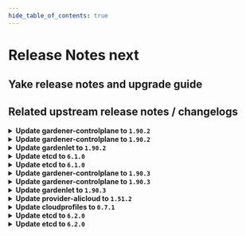 ```yaml
---
hide_table_of_contents: true
---
```


# Release Notes next

## Yake release notes and upgrade guide

## Related upstream release notes / changelogs


<details>
<summary><b>Update gardener-controlplane to <code>1.90.2</code></b></summary>

# [gardener/gardener]

## 🐛 Bug Fixes

- `[USER]` An issue has been fixed which caused `Shoot` reconciliation to get stuck because the API discovery used to generate the read-only `ClusterRole` for `shoots/viewerkubeconfig` subresource failed. by @rfranzke [#9361]

## Docker Images
- admission-controller: `europe-docker.pkg.dev/gardener-project/releases/gardener/admission-controller:v1.90.2`
- apiserver: `europe-docker.pkg.dev/gardener-project/releases/gardener/apiserver:v1.90.2`
- controller-manager: `europe-docker.pkg.dev/gardener-project/releases/gardener/controller-manager:v1.90.2`
- gardenlet: `europe-docker.pkg.dev/gardener-project/releases/gardener/gardenlet:v1.90.2`
- node-agent: `europe-docker.pkg.dev/gardener-project/releases/gardener/node-agent:v1.90.2`
- operator: `europe-docker.pkg.dev/gardener-project/releases/gardener/operator:v1.90.2`
- resource-manager: `europe-docker.pkg.dev/gardener-project/releases/gardener/resource-manager:v1.90.2`
- scheduler: `europe-docker.pkg.dev/gardener-project/releases/gardener/scheduler:v1.90.2`


</details>

<details>
<summary><b>Update gardener-controlplane to <code>1.90.2</code></b></summary>

# [gardener/gardener]

## 🐛 Bug Fixes

- `[USER]` An issue has been fixed which caused `Shoot` reconciliation to get stuck because the API discovery used to generate the read-only `ClusterRole` for `shoots/viewerkubeconfig` subresource failed. by @rfranzke [#9361]

## Docker Images
- admission-controller: `europe-docker.pkg.dev/gardener-project/releases/gardener/admission-controller:v1.90.2`
- apiserver: `europe-docker.pkg.dev/gardener-project/releases/gardener/apiserver:v1.90.2`
- controller-manager: `europe-docker.pkg.dev/gardener-project/releases/gardener/controller-manager:v1.90.2`
- gardenlet: `europe-docker.pkg.dev/gardener-project/releases/gardener/gardenlet:v1.90.2`
- node-agent: `europe-docker.pkg.dev/gardener-project/releases/gardener/node-agent:v1.90.2`
- operator: `europe-docker.pkg.dev/gardener-project/releases/gardener/operator:v1.90.2`
- resource-manager: `europe-docker.pkg.dev/gardener-project/releases/gardener/resource-manager:v1.90.2`
- scheduler: `europe-docker.pkg.dev/gardener-project/releases/gardener/scheduler:v1.90.2`


</details>

<details>
<summary><b>Update gardenlet to <code>1.90.2</code></b></summary>

# [gardener/gardener]

## 🐛 Bug Fixes

- `[USER]` An issue has been fixed which caused `Shoot` reconciliation to get stuck because the API discovery used to generate the read-only `ClusterRole` for `shoots/viewerkubeconfig` subresource failed. by @rfranzke [#9361]

## Docker Images
- admission-controller: `europe-docker.pkg.dev/gardener-project/releases/gardener/admission-controller:v1.90.2`
- apiserver: `europe-docker.pkg.dev/gardener-project/releases/gardener/apiserver:v1.90.2`
- controller-manager: `europe-docker.pkg.dev/gardener-project/releases/gardener/controller-manager:v1.90.2`
- gardenlet: `europe-docker.pkg.dev/gardener-project/releases/gardener/gardenlet:v1.90.2`
- node-agent: `europe-docker.pkg.dev/gardener-project/releases/gardener/node-agent:v1.90.2`
- operator: `europe-docker.pkg.dev/gardener-project/releases/gardener/operator:v1.90.2`
- resource-manager: `europe-docker.pkg.dev/gardener-project/releases/gardener/resource-manager:v1.90.2`
- scheduler: `europe-docker.pkg.dev/gardener-project/releases/gardener/scheduler:v1.90.2`


</details>

<details>
<summary><b>Update etcd to <code>6.1.0</code></b></summary>

## What's Changed
* Pass through .values.backup.secretData by @j2L4e in https://github.com/gardener-community/etcd/pull/15

## New Contributors
* @j2L4e made their first contribution in https://github.com/gardener-community/etcd/pull/15

**Full Changelog**: https://github.com/gardener-community/etcd/compare/6.0.0...6.1.0

</details>

<details>
<summary><b>Update etcd to <code>6.1.0</code></b></summary>

## What's Changed
* Pass through .values.backup.secretData by @j2L4e in https://github.com/gardener-community/etcd/pull/15

## New Contributors
* @j2L4e made their first contribution in https://github.com/gardener-community/etcd/pull/15

**Full Changelog**: https://github.com/gardener-community/etcd/compare/6.0.0...6.1.0

</details>

<details>
<summary><b>Update gardener-controlplane to <code>1.90.3</code></b></summary>

The release-notes for component **github.com/gardener/gardener** in version **v1.90.3** exceeded the maximum length of 25000 characters allowed by GitHub for release-bodies.
They have been uploaded as release-asset and can be found at https://github.com/gardener/gardener/releases/download/v1.90.3/release_notes.md.

</details>

<details>
<summary><b>Update gardener-controlplane to <code>1.90.3</code></b></summary>

The release-notes for component **github.com/gardener/gardener** in version **v1.90.3** exceeded the maximum length of 25000 characters allowed by GitHub for release-bodies.
They have been uploaded as release-asset and can be found at https://github.com/gardener/gardener/releases/download/v1.90.3/release_notes.md.

</details>

<details>
<summary><b>Update gardenlet to <code>1.90.3</code></b></summary>

The release-notes for component **github.com/gardener/gardener** in version **v1.90.3** exceeded the maximum length of 25000 characters allowed by GitHub for release-bodies.
They have been uploaded as release-asset and can be found at https://github.com/gardener/gardener/releases/download/v1.90.3/release_notes.md.

</details>

<details>
<summary><b>Update provider-alicloud to <code>1.51.2</code></b></summary>

no release notes available

## Docker Images
- gardener-extension-admission-alicloud: `europe-docker.pkg.dev/gardener-project/releases/gardener/extensions/admission-alicloud:v1.51.2`
- gardener-extension-provider-alicloud: `europe-docker.pkg.dev/gardener-project/releases/gardener/extensions/provider-alicloud:v1.51.2`


</details>

<details>
<summary><b>Update cloudprofiles to <code>0.7.1</code></b></summary>

**Full Changelog**: https://github.com/gardener-community/cloudprofiles/compare/0.7.0...0.7.1

</details>

<details>
<summary><b>Update etcd to <code>6.2.0</code></b></summary>

## What's Changed
* Define images repository and tag as seperate keys, fallback to old style by @lotharbach in https://github.com/gardener-community/etcd/pull/16
* Switch to new upstream registry



**Full Changelog**: https://github.com/gardener-community/etcd/compare/6.1.0...6.2.0

</details>

<details>
<summary><b>Update etcd to <code>6.2.0</code></b></summary>

## What's Changed
* Define images repository and tag as seperate keys, fallback to old style by @lotharbach in https://github.com/gardener-community/etcd/pull/16
* Switch to new upstream registry



**Full Changelog**: https://github.com/gardener-community/etcd/compare/6.1.0...6.2.0

</details>

